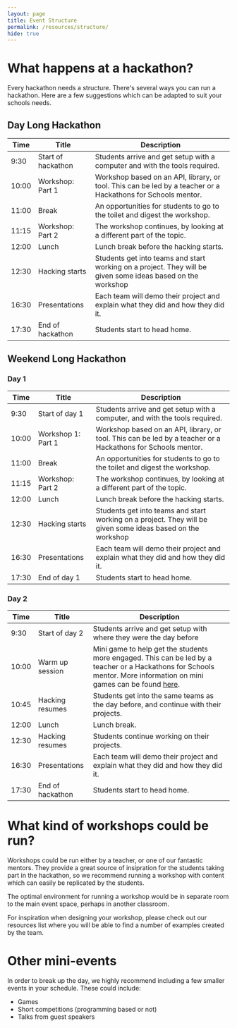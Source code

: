 ```yaml
---
layout: page
title: Event Structure
permalink: /resources/structure/
hide: true
---
```

# What happens at a hackathon?
Every hackathon needs a structure. There's several ways you can run a hackathon. Here are a few suggestions which can be adapted to suit your schools needs.

## Day Long Hackathon

|Time|Title|Description|
|-----|----|-----------|
|9:30|Start of hackathon|Students arrive and get setup with a computer and with the tools required.
|10:00|Workshop: Part 1|Workshop based on an API, library, or tool. This can be led by a teacher or a Hackathons for Schools mentor.|
|11:00|Break|An opportunities for students to go to the toilet and digest the workshop.|
|11:15|Workshop: Part 2|The workshop continues, by looking at a different part of the topic.
|12:00|Lunch|Lunch break before the hacking starts.|
|12:30|Hacking starts|Students get into teams and start working on a project. They will be given some ideas based on the workshop|
|16:30|Presentations|Each team will demo their project and explain what they did and how they did it.|
|17:30|End of hackathon|Students start to head home.|

## Weekend Long Hackathon

### Day 1

|Time|Title|Description|
|----|-----|-----------|
|9:30|Start of day 1|Students arrive and get setup with a computer, and with the tools required.|
|10:00|Workshop 1: Part 1| Workshop based on an API, library, or tool. This can be led by a teacher or a Hackathons for Schools mentor.|
|11:00|Break|An opportunities for students to go to the toilet and digest the workshop.|
|11:15|Workshop: Part 2|The workshop continues, by looking at a different part of the topic.
|12:00|Lunch|Lunch break before the hacking starts.|
|12:30|Hacking starts|Students get into teams and start working on a project. They will be given some ideas based on the workshop|
|16:30|Presentations|Each team will demo their project and explain what they did and how they did it.|
|17:30|End of day 1|Students start to head home.|

### Day 2

|Time|Title|Description|
|----|-----|-----------|
|9:30|Start of day 2|Students arrive and get setup with where they were the day before|
|10:00|Warm up session|Mini game to help get the students more engaged. This can be led by a teacher or a Hackathons for Schools mentor. More information on mini games can be found [here](./3_minigames.md).|
|10:45|Hacking resumes|Students get into the same teams as the day before, and continue with their projects.|
|12:00|Lunch|Lunch break.|
|12:30|Hacking resumes|Students continue working on their projects.|
|16:30|Presentations|Each team will demo their project and explain what they did and how they did it.|
|17:30|End of hackathon|Students start to head home.|


# What kind of workshops could be run?
Workshops could be run either by a teacher, or one of our fantastic mentors. They provide a great source of insipration for the students taking part in the hackathon, so we recommend running a workshop with content which can easily be replicated by the students.

The optimal environment for running a workshop would be in separate room to the main event space, perhaps in another classroom.

For inspiration when designing your workshop, please check out our resources list where you will be able to find a number of examples created by the team.

# Other mini-events
In order to break up the day, we highly recommend including a few smaller events in your schedule. These could include:
- Games
- Short competitions (programming based or not)
- Talks from guest speakers
